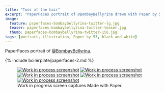 ```yaml
---
title: "Toss of the hair"
excerpt: "PaperFaces portrait of @BombayBellyrina drawn with Paper by 53 on an iPad."
image: 
  feature: paperfaces-bombaybellyrina-twitter-lg.jpg
  teaser: paperfaces-bombaybellyrina-twitter-teaser.jpg
  thumb: paperfaces-bombaybellyrina-twitter-150.jpg
tags: [portrait, illustration, Paper by 53, black and white]
---
```


PaperFaces portrait of [@BombayBellyrina](http://twitter.com/BombayBellyrina).

{% include boilerplate/paperfaces-2.md %}

<figure class="third">
  <a href="{{ site.url }}/assets/images/paperfaces-bombaybellyrina-process-1-lg.jpg"><img src="{{ site.url }}/assets/images/paperfaces-bombaybellyrina-process-1-600.jpg" alt="Work in process screenshot"></a>
  <a href="{{ site.url }}/assets/images/paperfaces-bombaybellyrina-process-2-lg.jpg"><img src="{{ site.url }}/assets/images/paperfaces-bombaybellyrina-process-2-600.jpg" alt="Work in process screenshot"></a>
  <a href="{{ site.url }}/assets/images/paperfaces-bombaybellyrina-process-3-lg.jpg"><img src="{{ site.url }}/assets/images/paperfaces-bombaybellyrina-process-3-600.jpg" alt="Work in process screenshot"></a>
  <a href="{{ site.url }}/assets/images/paperfaces-bombaybellyrina-process-4-lg.jpg"><img src="{{ site.url }}/assets/images/paperfaces-bombaybellyrina-process-4-600.jpg" alt="Work in process screenshot"></a>
  <a href="{{ site.url }}/assets/images/paperfaces-bombaybellyrina-process-5-lg.jpg"><img src="{{ site.url }}/assets/images/paperfaces-bombaybellyrina-process-5-600.jpg" alt="Work in process screenshot"></a>
  <figcaption>Work in progress screen captures Made with Paper.</figcaption>
</figure>